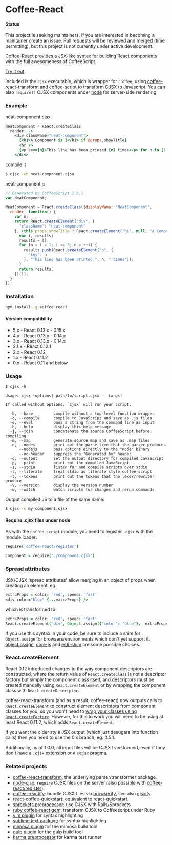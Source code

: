 # Coffee-React

#### Status

This project is seeking maintainers. If you are interested in becoming a maintainer [create an issue](https://github.com/jsdf/coffee-react/issues). Pull requests will be reviewed and merged (time permitting), but this project is not currently under active development.

Coffee-React provides a JSX-like syntax for building [React](http://facebook.github.io/react/) components with the full awesomeness of CoffeeScript.

[Try it out](https://jsdf.github.io/coffee-react-transform/).

Included is the `cjsx` executable, which is wrapper for `coffee`, using
[coffee-react-transform](https://github.com/jsdf/coffee-react-transform) and
[coffee-script](https://github.com/jashkenas/coffeescript) to transform CJSX to Javascript.
You can also `require()` CJSX components under [node](http://nodejs.org) for server-side rendering.

### Example

neat-component.cjsx
```coffee
NeatComponent = React.createClass
  render: ->
    <div className="neat-component">
      {<h1>A Component is I</h1> if @props.showTitle}
      <hr />
      {<p key={n}>This line has been printed {n} times</p> for n in [1..5]}
    </div>
```

compile it
```bash
$ cjsx -cb neat-component.cjsx
```

neat-component.js
```js
// Generated by CoffeeScript 1.9.1
var NeatComponent;

NeatComponent = React.createClass({displayName: "NeatComponent",
  render: function() {
    var n;
    return React.createElement("div", {
      "className": "neat-component"
    }, (this.props.showTitle ? React.createElement("h1", null, "A Component is I") : void 0), React.createElement("hr", null), (function() {
      var i, results;
      results = [];
      for (n = i = 1; i <= 5; n = ++i) {
        results.push(React.createElement("p", {
          "key": n
        }, "This line has been printed ", n, " times"));
      }
      return results;
    })());
  }
});
```

### Installation
```bash
npm install -g coffee-react
```

#### Version compatibility
- 5.x - React 0.13.x - 0.15.x
- 4.x - React 0.13.x - 0.14.x
- 3.x - React 0.13.x - 0.14.x
- 2.1.x - React 0.12.1
- 2.x - React 0.12
- 1.x - React 0.11.2
- 0.x - React 0.11 and below

### Usage

```
$ cjsx -h

Usage: cjsx [options] path/to/script.cjsx -- [args]

If called without options, `cjsx` will run your script.

  -b, --bare         compile without a top-level function wrapper
  -c, --compile      compile to JavaScript and save as .js files
  -e, --eval         pass a string from the command line as input
  -h, --help         display this help message
  -j, --join         concatenate the source CoffeeScript before compiling
  -m, --map          generate source map and save as .map files
  -n, --nodes        print out the parse tree that the parser produces
      --nodejs       pass options directly to the "node" binary
      --no-header    suppress the "Generated by" header
  -o, --output       set the output directory for compiled JavaScript
  -p, --print        print out the compiled JavaScript
  -s, --stdio        listen for and compile scripts over stdio
  -l, --literate     treat stdio as literate style coffee-script
  -t, --tokens       print out the tokens that the lexer/rewriter produce
  -v, --version      display the version number
  -w, --watch        watch scripts for changes and rerun commands

```

Output compiled JS to a file of the same name:
```bash
$ cjsx -c my-component.cjsx
```

#### Require .cjsx files under node
As with the `coffee-script` module, you need to register `.cjsx` with the module loader:
```coffee
require('coffee-react/register')

Component = require('./component.cjsx')

```

### Spread attributes
JSX/CJSX 'spread attributes' allow merging in an object of props when creating an element, eg:
```coffee
extraProps = color: 'red', speed: 'fast'
<div color="blue" {...extraProps} />
```
which is transformed to:
```coffee
extraProps = color: 'red', speed: 'fast'
React.createElement("div", Object.assign({"color": "blue"},  extraProps)
```

If you use this syntax in your code, be sure to include a shim for `Object.assign` for browsers/environments which don't yet support it. [object.assign](https://www.npmjs.org/package/object.assign), [core-js](https://github.com/zloirock/core-js) and 
[es6-shim](https://github.com/es-shims/es6-shim) are some possible choices.

### React.createElement

React 0.12 introduced changes to the way component descriptors are constructed, where the return value of `React.createClass` is not a descriptor factory but simply the component class itself, and descriptors must be created manually using `React.createElement` or by wrapping the component class with `React.createDescriptor`.

coffee-react-transform (and as a result, coffee-react) now outputs calls to `React.createElement` to construct element descriptors from component classes for you, so you won't need to [wrap your classes using `React.createFactory`](https://gist.github.com/sebmarkbage/ae327f2eda03bf165261). However, for this to work you will need to be using at least React 0.11.2, which adds `React.createElement`.

If you want the older style JSX output (which just desugars into function calls) then you need to use the 0.x branch, eg. 0.5.1.

Additionally, as of 1.0.0, all input files will be CJSX transformed, even if they don't have a `.cjsx` extension or `# @cjsx` pragma.

### Related projects
- [coffee-react-transform](https://github.com/jsdf/coffee-react-transform), the underlying parser/transformer package.
- [node-cjsx](https://github.com/SimonDegraeve/node-cjsx): `require` CJSX files on the server (also possible with [coffee-react/register](https://github.com/jsdf/coffee-react)).
- [coffee-reactify](https://github.com/jsdf/coffee-reactify): bundle CJSX files via [browserify](https://github.com/substack/node-browserify), see also [cjsxify](https://github.com/SimonDegraeve/cjsxify).  
- [react-coffee-quickstart](https://github.com/SimonDegraeve/react-coffee-quickstart): equivalent to [react-quickstart](https://github.com/andreypopp/react-quickstart).
- [sprockets preprocessor](https://github.com/jsdf/sprockets-coffee-react): use CJSX with Rails/Sprockets
- [ruby coffee-react gem](https://github.com/jsdf/ruby-coffee-react): transform CJSX to Coffeescript under Ruby
- [vim plugin](https://github.com/mtscout6/vim-cjsx) for syntax highlighting
- [sublime text package](https://github.com/Guidebook/sublime-cjsx) for syntax highlighting
- [mimosa plugin](https://github.com/mtscout6/mimosa-cjsx) for the mimosa build tool
- [gulp plugin](https://github.com/mtscout6/gulp-cjsx) for the gulp build tool
- [karma preprocessor](https://github.com/mtscout6/karma-cjsx-preprocessor) for karma test runner
